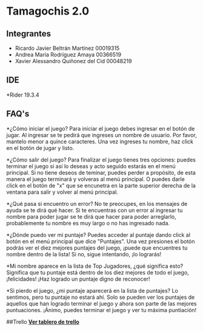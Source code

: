 # Tamagochis 2.0

## Integrantes
* Ricardo Javier Beltrán Martínez  00019315
* Andrea María Rodríguez Amaya     00366519
* Xavier Alessandro Quiñonez del Cid  00048219

## IDE
*Rider 19.3.4

## FAQ's

*¿Cómo iniciar el juego?
Para iniciar el juego debes ingresar en el botón de jugar. Al ingresar se te pedirá que ingreses un nombre de usuario. Por favor, mantelo menor a quince caracteres. Una vez ingreses tu nombre, haz click en el botón de jugar y listo.

*¿Cómo salir del juego?
Para finalizar el juego tienes tres opciones: puedes terminar el juego si así lo deseas y acto seguido estarás en el menú principal. Si no tiene deseos de teminar, puedes perder a propósito, de esta manera el juego terminará y volveras al menú principal. O puedes darle click en el botón de "x" que se encunetra en la parte superior derecha de la ventana para salir y volver al menú principal.

*¿Qué pasa si encuentro un error?
No te preocupes, en los mensajes de ayuda se te dirá qué hacer. Si te encuentras con un error al ingresar tu nombre para poder jugar se te dirá que hacer para poder arreglarlo, probablemente tu nombre es muy largo o no has ingresado nada.

*¿Dónde puedo ver mi puntaje?
Puedes acceder al puntaje dando click al botón en el menú principal que dice "Puntajes". Una vez presiones el botón podrás ver el diez mejores puntajes del juego, ¡puede que encuentres tu nombre dentro de la lista! Si no, sigue intentando, ¡lo lograrás!

*Mi nombre aparece en la lista de Top Jugadores, ¿qué significa esto?
Significa que tu puntaje está dentro de los diez mejores de todo el juego, ¡felicidades! ¡Haz logrado un puntaje digno de reconocer!

*Si pierdo el juego, ¿mi puntaje aparecerá en la lista de puntajes?
Lo sentimos, pero tu puntaje no estará ahí. Solo se pueden ver los puntajes de aquellos que han logrado terminar el juego y ahora son parte de las mejores puntuaciones. ¡Ánimo, puedes terminar el juego y ver tu máxima puntiación!

##Trello
[**Ver tablero de trello**](https://trello.com/b/OY54HUzV/planificaci%C3%B3n-de-proyecto)


